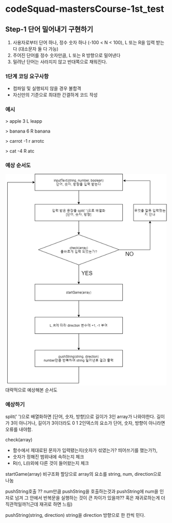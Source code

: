 # codeSquad-mastersCourse-1st_test

## Step-1 단어 밀어내기 구현하기

1. 사용자로부터 단어 하나, 정수 숫자 하나 (-100 &lt; N &lt; 100), L 또는 R을 입력 받는다 (대소문자 둘 다 가능)
2. 주어진 단어를 정수 숫자만큼, L 또는 R 방향으로 밀어낸다
3. 밀려난 단어는 사라지지 않고 반대쪽으로 채워진다.

### 1단계 코딩 요구사항
- 컴파일 및 실행되지 않을 경우 불합격
- 자신만의 기준으로 최대한 간결하게 코드 작성

### 예시

&gt; apple 3 L 
leapp

&gt; banana 6 R
banana

&gt; carrot -1 r
arrotc

&gt; cat -4 R
atc

### 예상 순서도 
![flowChart](./img/flowChart_step1.png)
대략적으로 예상해본 순서도 

### 예상하기

split(' ')으로 배열화하면 [단어, 숫자, 방향]으로 길이가 3인 array가 나와야한다.
길이가 3이 아니거나, 길이가 3이더라도 0 1 2인덱스의 요소가 단어, 숫자, 방향이 아니라면 오류를 내야함.

check(array) 
- 함수에서 제대로된 문자가 입력됐는지(숫자가 섞였는가? 띄어쓰기를 했는가?),
- 숫자가 정해진 범위내에 속하는지 체크
- R(r), L(l)외에 다른 것이 들어왔는지 체크 

startGame(array)
비구조화 할당으로 array의 요소를 string, num, direction으로 나눔

pushString호출
?? num만큼 pushString을 호출하는것과 pushString에 num을 인자로 넘겨 그 안에서 반복문을 실행하는 것이 큰 차이가 있을까??
혹은 재귀로하는게 더 직관적일까?(근데 재귀로 하면 느림)

pushString(string, direction)
string을 direction 방향으로 한 칸씩 민다.